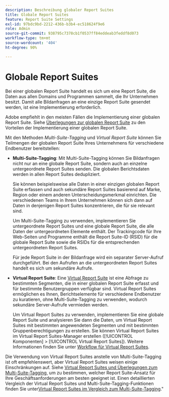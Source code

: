 ```yaml
---
description: Beschreibung globaler Report Suites
title: Globale Report Suites
feature: Report Suite Settings
exl-id: 97bdc9bd-2212-436b-b3b4-ec518624f9e6
role: Admin
source-git-commit: 938795c7378cb1f0537ff84eddeab3feddf8d073
workflow-type: tm+mt
source-wordcount: '404'
ht-degree: 90%

---
```


# Globale Report Suites

Bei einer globalen Report Suite handelt es sich um eine Report Suite, die Daten aus allen Domains und Programmen sammelt, die Ihr Unternehmen besitzt. Damit alle Bildanfragen an eine einzige Report Suite gesendet werden, ist eine Implementierung erforderlich.

Adobe empfiehlt in den meisten Fällen die Implementierung einer globalen Report Suite. Siehe [Überlegungen zur globalen Report Suite](https://experienceleague.adobe.com/docs/analytics/implementation/prepare/global-rs.html?lang=de) zu den Vorteilen der Implementierung einer globalen Report Suite.

Mit den Methoden *Multi-Suite-Tagging* und *Virtual Report Suite* können Sie Teilmengen der globalen Report Suite Ihres Unternehmens für verschiedene Endbenutzer bereitstellen:

* **Multi-Suite-Tagging**: Mit Multi-Suite-Tagging können Sie Bildanfragen nicht nur an eine globale Report Suite, sondern auch an einzelne untergeordnete Report Suites senden. Die globalen Berichtsdaten werden in allen Report Suites dedupliziert.

  Sie können beispielsweise alle Daten in einer einzigen globalen Report Suite erfassen und auch sekundäre Report Suites basierend auf Marke, Region oder einem anderen Unterscheidungsmerkmal einrichten. Die verschiedenen Teams in Ihrem Unternehmen können sich dann auf Daten in denjenigen Report Suites konzentrieren, die für sie relevant sind.

  Um Multi-Suite-Tagging zu verwenden, implementieren Sie untergeordnete Report Suites und eine globale Report Suite, die alle Daten der untergeordneten Elemente enthält. Der Trackingcode für Ihre Web-Seiten und Programme enthält die Report Suite-ID (RSID) für die globale Report Suite sowie die RSIDs für die entsprechenden untergeordneten Report Suites.<!-- Wording/be more specific? And include any links? -->

  Für jede Report Suite in der Bildanfrage wird ein separater Server-Aufruf durchgeführt. Bei den Aufrufen an die untergeordneten Report Suites handelt es sich um sekundäre Aufrufe.

* **Virtual Report Suite**: Eine [Virtual Report Suite](/help/components/vrs/vrs-about.md) ist eine Abfrage zu bestimmten Segmenten, die in einer globalen Report Suite erfasst und für bestimmte Benutzergruppen verfügbar sind. Virtual Report Suites ermöglichen es Ihnen, Berichtselemente für verschiedene Endbenutzer zu kuratieren, ohne Multi-Suite-Tagging zu verwenden, wodurch sekundäre Server-Aufrufe vermieden werden.

  Um Virtual Report Suites zu verwenden, implementieren Sie eine globale Report Suite und analysieren Sie dann die Daten, um Virtual Report Suites mit bestimmten angewendeten Segmenten und mit bestimmten Gruppenberechtigungen zu erstellen. Sie können Virtual Report Suites im Virtual Report Suites-Manager erstellen ([!UICONTROL Komponenten] > [!UICONTROL Virtual Report Suites]). Weitere Informationen finden Sie unter [Workflow für Virtual Report Suites](/help/components/vrs/c-workflow-vrs/vrs-workflow.md).

Die Verwendung von Virtual Report Suites anstelle von Multi-Suite-Tagging ist oft empfehlenswert, aber Virtual Report Suites weisen einige Einschränkungen auf. Siehe [Virtual Report Suites und Überlegungen zum Multi-Suite-Tagging](/help/components/vrs/vrs-considerations.md), um zu bestimmen, welcher Report Suite-Ansatz für Ihre Geschäftsanforderungen am besten geeignet ist. Einen detaillierten Vergleich der Virtual Report Suites und Multi-Suite-Tagging-Funktionen finden Sie unter[Virtual Report Suites im Vergleich zum Multi-Suite-Tagging](/help/components/vrs/vrs-about.md#section_317E4D21CCD74BC38166D2F57D214F78).&quot;

<!---## Rollup reports

>[!NOTE]
>
>[!DNL Reports & Analytics] is the only tool that supported rollup reports. Reports & Analytics was end-of-lifed on January 17, 2024.

Limitations of Rollup Reports {#limitations-rollups}

* Rollups provide total data, but they do not report individual values in reports. For example, eVar1 values are not included, but their aggregate total can be.
* Data is not deduplicated when the rollup combines data across report suites.
* Rollups run nightly at midnight.
* When you add a report suite to an existing rollup, historical data is not included in the rollup.
* All child report suites must have data in them for a rollup to function. If new report suites are included in a rollup, make sure to send at least one page view to each of those report suites.
* Rollup report suites can include a maximum of 40 child report suites.
* Rollup report suites can include a maximum of 100 events.
* Data contained in rollup report suites does not support breakdowns or segments.
* The Pages report is replaced with the Most Popular Sites report, which reports on metrics at the child-suite level.

## Comparison of Global Report Suite and Rollup Report  Features

**Secondary server calls**: Rollups do not incur any additional server calls beyond what a single report suite collects. If your organization uses multi-suite tagging, secondary server calls are made for each additional report suite included in an image request.

>[!TIP]
>
>If you use only a global report suite with [virtual report suites](/help/components/vrs/vrs-considerations.md), no secondary server calls are needed.

**Implementation changes**: Rollups do not require any implementation changes, while global report suites require you to include the global report suite ID in your implementation.

**Duplication**: Global report suites deduplicate unique visitors, while rollups do not. For example, if a user visits three of your domains in the same day, rollups would count three daily unique visitors. Global report suites would record one unique visitor.

**Time frame**: Rollups are only processed at midnight each night, while global report suites report data with standard latency.

**Breadth**: Rollups have no way to communicate between report suites. Global report suites can attribute credit to conversion variables between report suites and provide pathing across report suites.

**Historical data**: Rollups can aggregate historical data, while global report suites only report data from the point they were implemented.

**Reports**: Global report suites provide data on all dimensions; rollups provide aggregate data on only high-level reports.

**Supported products**: Rollups could only be used in Reports & Analytics. They are not supported in Analysis Workspace, or Data Warehouse. Global report suites can be used across all products.

**Number of aggregated report suites**: Rollups only support a maximum of 40 child report suites. Global report suites can be implemented on any number of domains or apps that you own.--->
